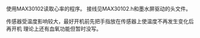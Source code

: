 使用MAX30102读取心率的程序。
接线见MAX30102.h和墨水屏驱动的头文件。

传感器受温度影响较大，最好开机前先把手指放在传感器上使温度不再发生变化后再开机
理论上还有血氧功能但暂时没写。
